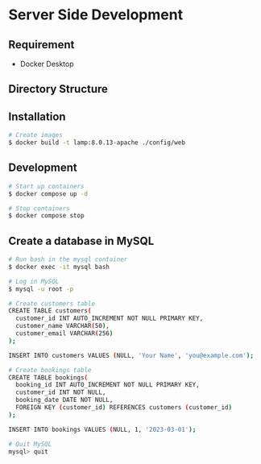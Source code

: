 # Server Side Development

## Requirement

- Docker Desktop

## Directory Structure

## Installation

```bash
# Create images
$ docker build -t lamp:8.0.13-apache ./config/web
```

## Development

```bash
# Start up containers
$ docker compose up -d

# Stop containers
$ docker compose stop
```

## Create a database in MySQL

```bash
# Run bash in the mysql container
$ docker exec -it mysql bash

# Log in MySQL
$ mysql -u root -p

# Create customers table
CREATE TABLE customers(
  customer_id INT AUTO_INCREMENT NOT NULL PRIMARY KEY,
  customer_name VARCHAR(50),
  customer_email VARCHAR(256)
);

INSERT INTO customers VALUES (NULL, 'Your Name', 'you@example.com');

# Create bookings table
CREATE TABLE bookings(
  booking_id INT AUTO_INCREMENT NOT NULL PRIMARY KEY,
  customer_id INT NOT NULL,
  booking_date DATE NOT NULL,
  FOREIGN KEY (customer_id) REFERENCES customers (customer_id)
);

INSERT INTO bookings VALUES (NULL, 1, '2023-03-01');

# Quit MySQL
mysql> quit
```
